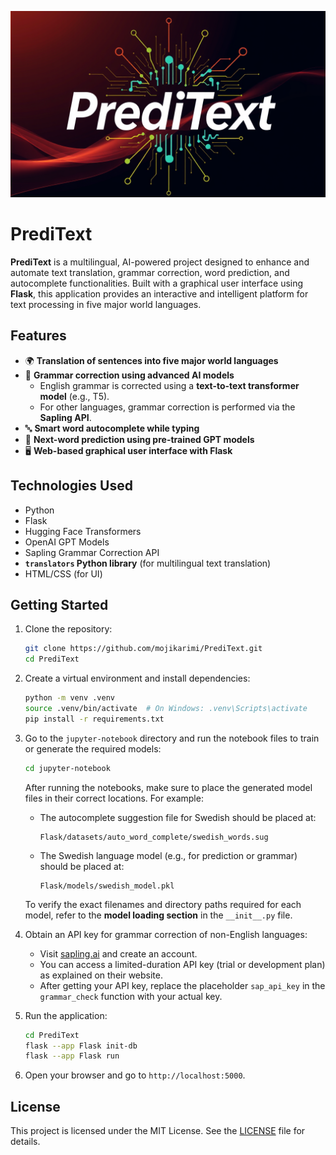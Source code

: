 ![PrediTexr-Image-WallPaper](PrediText/Flask/static/image-app/wall.png)
# PrediText

**PrediText** is a multilingual, AI-powered project designed to enhance and automate text translation, grammar correction, word prediction, and autocomplete functionalities. Built with a graphical user interface using **Flask**, this application provides an interactive and intelligent platform for text processing in five major world languages.

## Features

- 🌍 **Translation of sentences into five major world languages**
- 📝 **Grammar correction using advanced AI models**
    - English grammar is corrected using a **text-to-text transformer model** (e.g., T5).
    - For other languages, grammar correction is performed via the **Sapling API**.
- 🔤 **Smart word autocomplete while typing**
- 🤖 **Next-word prediction using pre-trained GPT models**
- 🖥️ **Web-based graphical user interface with Flask**

## Technologies Used

- Python
- Flask
- Hugging Face Transformers
- OpenAI GPT Models
- Sapling Grammar Correction API
- **`translators` Python library** (for multilingual text translation)
- HTML/CSS (for UI)

## Getting Started

1. Clone the repository:
    ```bash
    git clone https://github.com/mojikarimi/PrediText.git
    cd PrediText
    ```

2. Create a virtual environment and install dependencies:
    ```bash
    python -m venv .venv
    source .venv/bin/activate  # On Windows: .venv\Scripts\activate
    pip install -r requirements.txt
    ```
3. Go to the `jupyter-notebook` directory and run the notebook files to train or generate the required models:
    ```bash
    cd jupyter-notebook
    ```

    After running the notebooks, make sure to place the generated model files in their correct locations. For example:

    - The autocomplete suggestion file for Swedish should be placed at:
      ```
      Flask/datasets/auto_word_complete/swedish_words.sug
      ```

    - The Swedish language model (e.g., for prediction or grammar) should be placed at:
      ```
      Flask/models/swedish_model.pkl
      ```

    To verify the exact filenames and directory paths required for each model, refer to the **model loading section** in the `__init__.py` file.
4. Obtain an API key for grammar correction of non-English languages:

    - Visit [sapling.ai](https://sapling.ai) and create an account.
    - You can access a limited-duration API key (trial or development plan) as explained on their website.
    - After getting your API key, replace the placeholder `sap_api_key` in the `grammar_check` function with your actual key.
5. Run the application:
    ```bash
   cd PrediText
   flask --app Flask init-db
   flask --app Flask run
    ```

6. Open your browser and go to `http://localhost:5000`.


## License

This project is licensed under the MIT License. See the [LICENSE](./LICENSE) file for details.
